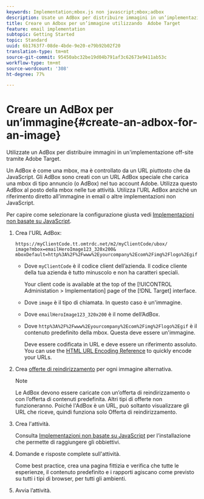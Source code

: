 ```yaml
---
keywords: Implementation;mbox.js non javascript;mbox;adbox
description: Usate un AdBox per distribuire immagini in un’implementazione off-site, utilizzando  Adobe Target.
title: Creare un Adbox per un’immagine utilizzando  Adobe Target
feature: email implementation
subtopic: Getting Started
topic: Standard
uuid: 6b1763f7-08de-4bde-9e20-e79b92b02f20
translation-type: tm+mt
source-git-commit: 95450abc32be19d04b791af3c62673e9411ab53c
workflow-type: tm+mt
source-wordcount: '308'
ht-degree: 77%

---
```



# Creare un AdBox per un’immagine{#create-an-adbox-for-an-image}

Utilizzate un AdBox per distribuire immagini in un&#39;implementazione off-site tramite  Adobe Target.

Un AdBox è come una mbox, ma è controllato da un URL piuttosto che da JavaScript. Gli AdBox sono creati con un URL AdBox speciale che carica una mbox di tipo annuncio (o AdBox) nel tuo account Adobe. Utilizza questo AdBox al posto della mbox nelle tue attività. Utilizza l&#39;URL AdBox anziché un riferimento diretto all&#39;immagine in email o altre implementazioni non JavaScript.

Per capire come selezionare la configurazione giusta vedi [Implementazioni non basate su JavaScript](/help/c-implementing-target/c-non-javascript-based-implementation/non-javascript-based-implementation.md#concept_4799C58B081A43F6B3B8CC25A8D5D7C4).

1. Crea l&#39;URL AdBox:

   ```
   https://myClientCode.tt.omtrdc.net/m2/myClientCode/ubox/
   image?mbox=emailHeroImage123_320x200&
   mboxDefault=http%3A%2F%2Fwww%2Eyourcompany%2Ecom%2Fimg%2Flogo%2Egif
   ```

   * Dove `myClientCode` è il codice client dell’azienda. Il codice cliente della tua azienda è tutto minuscolo e non ha caratteri speciali.

      Your client code is available at the top of the [!UICONTROL Administation > Implementation] page of the [!DNL Target] interface.

   * Dove `image` è il tipo di chiamata. In questo caso è un&#39;immagine.

   * Dove `emailHeroImage123_320x200` è il nome dell’AdBox.

   * Dove `http%3A%2F%2Fwww%2Eyourcompany%2Ecom%2Fimg%2Flogo%2Egif` è il contenuto predefinito della mbox. Questa deve essere un&#39;immagine.

      Deve essere codificata in URL e deve essere un riferimento assoluto. You can use the [HTML URL Encoding Reference](https://www.w3schools.com/tags/ref_urlencode.asp) to quickly encode your URLs.

1. Crea [offerte di reindirizzamento](/help/c-experiences/c-manage-content/offer-redirect.md#task_33C80CD722564303B687948261484F94) per ogni immagine alternativa.

   >[!NOTE]
   >
   >Le AdBox devono essere caricate con un’offerta di reindirizzamento o con l’offerta di contenuti predefinita. Altri tipi di offerte non funzioneranno. Poiché l&#39;AdBox è un URL, può soltanto visualizzare gli URL che riceve, quindi funziona solo Offerta di reindirizzamento.

1. Crea l&#39;attività.

   Consulta [Implementazioni non basate su JavaScript](/help/c-implementing-target/c-non-javascript-based-implementation/non-javascript-based-implementation.md#concept_4799C58B081A43F6B3B8CC25A8D5D7C4) per l’installazione che permette di raggiungere gli obbiettivi.
1. Domande e risposte complete sull&#39;attività.

   Come best practice, crea una pagina fittizia e verifica che tutte le esperienze, il contenuto predefinito e i rapporti agiscano come previsto su tutti i tipi di browser, per tutti gli ambienti.

1. Avvia l’attività.
